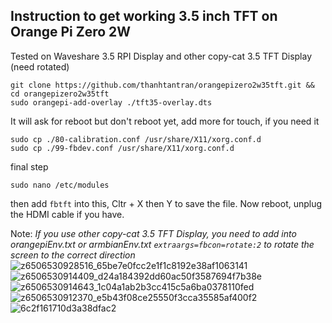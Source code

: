 ## Instruction to get working 3.5 inch TFT on Orange Pi Zero 2W

Tested on Waveshare 3.5 RPI Display and other copy-cat 3.5 TFT Display (need rotated)

```
git clone https://github.com/thanhtantran/orangepizero2w35tft.git && cd orangepizero2w35tft
sudo orangepi-add-overlay ./tft35-overlay.dts
```

It will ask for reboot but don't reboot yet, add more for touch, if you need it

```
sudo cp ./80-calibration.conf /usr/share/X11/xorg.conf.d
sudo cp ./99-fbdev.conf /usr/share/X11/xorg.conf.d
```

final step

```
sudo nano /etc/modules
```

then add `fbtft` into this, Cltr + X then Y to save the file. Now reboot, unplug the HDMI cable if you have.

Note: *If you use other copy-cat 3.5 TFT Display, you need to add into orangepiEnv.txt or armbianEnv.txt `extraargs=fbcon=rotate:2` to rotate the screen to the correct direction*
![z6506530928516_65be7e0fcc2e1f1c8192e38af1063141](https://github.com/user-attachments/assets/b1d750cc-561d-4d52-b6a6-e0a6ba8505d2)
![z6506530914409_d24a184392dd60ac50f3587694f7b38e](https://github.com/user-attachments/assets/3307d79a-a2d6-4ebe-ab30-4a0a6185ba42)
![z6506530914643_1c04a1ab2b3cc415c5a6ba0378110fed](https://github.com/user-attachments/assets/f225cab7-e509-414a-996a-bf150365dca0)
![z6506530912370_e5b43f08ce25550f3cca35585af400f2](https://github.com/user-attachments/assets/a749e7c7-7b33-4397-89a0-4ec1f601add4)
![6c2f161710d3a38dfac2](https://github.com/user-attachments/assets/55e09b96-ab79-4176-95ea-a1f2ad1a8308)
